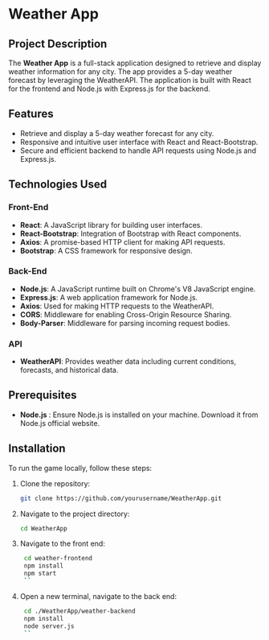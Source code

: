 # Weather App

## Project Description
The **Weather App** is a full-stack application designed to retrieve and display weather information for any city. The app provides a 5-day weather forecast by leveraging the WeatherAPI. The application is built with React for the frontend and Node.js with Express.js for the backend.

## Features
- Retrieve and display a 5-day weather forecast for any city.
- Responsive and intuitive user interface with React and React-Bootstrap.
- Secure and efficient backend to handle API requests using Node.js and Express.js.

## Technologies Used
### Front-End
- **React**: A JavaScript library for building user interfaces.
- **React-Bootstrap**: Integration of Bootstrap with React components.
- **Axios**: A promise-based HTTP client for making API requests.
- **Bootstrap**: A CSS framework for responsive design.

### Back-End
- **Node.js**: A JavaScript runtime built on Chrome's V8 JavaScript engine.
- **Express.js**: A web application framework for Node.js.
- **Axios**: Used for making HTTP requests to the WeatherAPI.
- **CORS**: Middleware for enabling Cross-Origin Resource Sharing.
- **Body-Parser**: Middleware for parsing incoming request bodies.

### API
- **WeatherAPI**: Provides weather data including current conditions, forecasts, and historical data.

## Prerequisites
- **Node.js** : Ensure Node.js is installed on your machine. Download it from Node.js official website.

## Installation

To run the game locally, follow these steps:

1. Clone the repository:
    ```bash
    git clone https://github.com/yourusername/WeatherApp.git
    ```
2. Navigate to the project directory:
    ```bash
    cd WeatherApp
    ```
3. Navigate to the front end:
   ```bash
    cd weather-frontend
    npm install
    npm start 
    ``
4. Open a new terminal, navigate to the back end:
   ```bash
    cd ./WeatherApp/weather-backend
    npm install
    node server.js 
    ``
   
  
   

